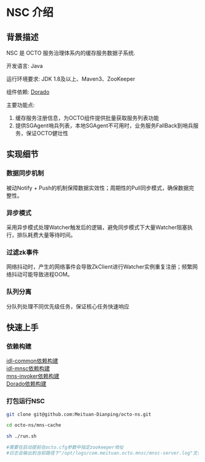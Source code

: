 #  NSC 介绍

## 背景描述
NSC 是 OCTO 服务治理体系内的缓存服务数据子系统.

开发语言: Java

运行环境要求: JDK 1.8及以上、Maven3、ZooKeeper

组件依赖: [Dorado](https://github.com/Meituan-Dianping/octo-rpc/tree/master/dorado)

主要功能点:

1. 缓存服务注册信息，为OCTO组件提供批量获取服务列表功能
2. 提供SGAgent哨兵列表，本地SGAgent不可用时，业务服务FallBack到哨兵服务，保证OCTO健壮性


## 实现细节
### 数据同步机制
被动Notify + Push的机制保障数据实效性；周期性的Pull同步模式，确保数据完整性。

### 异步模式
采用异步模式处理Watcher触发后的逻辑，避免同步模式下大量Watcher阻塞执行，排队耗费大量等待时间。

### 过滤zk事件
网络抖动时，产生的网络事件会导致ZkClient进行Watcher实例重复注册；频繁网络抖动可能导致进程OOM。

### 队列分离
分队列处理不同优先级任务，保证核心任务快速响应

## 快速上手
### 依赖构建    
[idl-common依赖构建](https://github.com/Meituan-Dianping/octo-ns/tree/master/common/idl-mns/idl-common/Compile.md)      
[idl-mnsc依赖构建](https://github.com/Meituan-Dianping/octo-ns/tree/master/common/idl-mns/idl-mnsc/Compile.md)    
[mns-invoker依赖构建](https://github.com/Meituan-Dianping/octo-ns/tree/master/mns-invoker/docs/Compile.md)    
[Dorado依赖构建](https://github.com/Meituan-Dianping/octo-rpc/blob/master/dorado/dorado-doc/manual-developer/Compile.md) 




### 打包运行NSC


```bash
git clone git@github.com:Meituan-Dianping/octo-ns.git

cd octo-ns/mns-cache

sh ./run.sh

#需要在启动提前在octo.cfg参数中指定zookeeper地址
#日志会输出到当前路径下"/opt/logs/com.meituan.octo.mnsc/mnsc-server.log"文件

```


